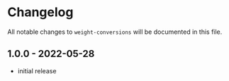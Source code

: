 # Changelog

All notable changes to `weight-conversions` will be documented in this file.

## 1.0.0 - 2022-05-28

- initial release
